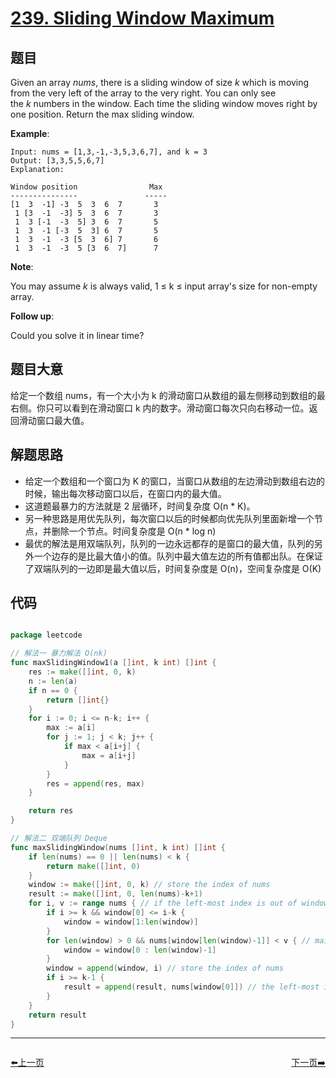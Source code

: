# [239. Sliding Window Maximum](https://leetcode.com/problems/sliding-window-maximum/)



## 题目

Given an array *nums*, there is a sliding window of size *k* which is moving from the very left of the array to the very right. You can only see the *k* numbers in the window. Each time the sliding window moves right by one position. Return the max sliding window.

**Example**:

    Input: nums = [1,3,-1,-3,5,3,6,7], and k = 3
    Output: [3,3,5,5,6,7] 
    Explanation: 
    
    Window position                Max
    ---------------               -----
    [1  3  -1] -3  5  3  6  7       3
     1 [3  -1  -3] 5  3  6  7       3
     1  3 [-1  -3  5] 3  6  7       5
     1  3  -1 [-3  5  3] 6  7       5
     1  3  -1  -3 [5  3  6] 7       6
     1  3  -1  -3  5 [3  6  7]      7

**Note**:

You may assume *k* is always valid, 1 ≤ k ≤ input array's size for non-empty array.

**Follow up**:

Could you solve it in linear time?


## 题目大意

给定一个数组 nums，有一个大小为 k 的滑动窗口从数组的最左侧移动到数组的最右侧。你只可以看到在滑动窗口 k 内的数字。滑动窗口每次只向右移动一位。返回滑动窗口最大值。


## 解题思路

- 给定一个数组和一个窗口为 K 的窗口，当窗口从数组的左边滑动到数组右边的时候，输出每次移动窗口以后，在窗口内的最大值。
- 这道题最暴力的方法就是 2 层循环，时间复杂度 O(n * K)。
- 另一种思路是用优先队列，每次窗口以后的时候都向优先队列里面新增一个节点，并删除一个节点。时间复杂度是 O(n * log n)
- 最优的解法是用双端队列，队列的一边永远都存的是窗口的最大值，队列的另外一个边存的是比最大值小的值。队列中最大值左边的所有值都出队。在保证了双端队列的一边即是最大值以后，时间复杂度是 O(n)，空间复杂度是 O(K)



## 代码

```go

package leetcode

// 解法一 暴力解法 O(nk)
func maxSlidingWindow1(a []int, k int) []int {
	res := make([]int, 0, k)
	n := len(a)
	if n == 0 {
		return []int{}
	}
	for i := 0; i <= n-k; i++ {
		max := a[i]
		for j := 1; j < k; j++ {
			if max < a[i+j] {
				max = a[i+j]
			}
		}
		res = append(res, max)
	}

	return res
}

// 解法二 双端队列 Deque
func maxSlidingWindow(nums []int, k int) []int {
	if len(nums) == 0 || len(nums) < k {
		return make([]int, 0)
	}
	window := make([]int, 0, k) // store the index of nums
	result := make([]int, 0, len(nums)-k+1)
	for i, v := range nums { // if the left-most index is out of window, remove it
		if i >= k && window[0] <= i-k {
			window = window[1:len(window)]
		}
		for len(window) > 0 && nums[window[len(window)-1]] < v { // maintain window
			window = window[0 : len(window)-1]
		}
		window = append(window, i) // store the index of nums
		if i >= k-1 {
			result = append(result, nums[window[0]]) // the left-most is the index of max value in nums
		}
	}
	return result
}

```


----------------------------------------------
<div style="display: flex;justify-content: space-between;align-items: center;">
<p><a href="https://books.halfrost.com/leetcode/ChapterFour/0237.Delete-Node-in-a-Linked-List/">⬅️上一页</a></p>
<p><a href="https://books.halfrost.com/leetcode/ChapterFour/0240.Search-a-2D-Matrix-II/">下一页➡️</a></p>
</div>
